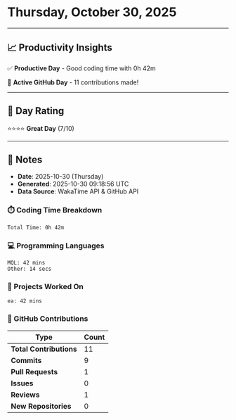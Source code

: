 # Thursday, October 30, 2025

---

## 📈 Productivity Insights

✅ **Productive Day** - Good coding time with 0h 42m

🚀 **Active GitHub Day** - 11 contributions made!

---

## 🎯 Day Rating

⭐⭐⭐⭐ **Great Day** (7/10)

---

## 📝 Notes

- **Date**: 2025-10-30 (Thursday)
- **Generated**: 2025-10-30 09:18:56 UTC
- **Data Source**: WakaTime API & GitHub API


### ⏱️ Coding Time Breakdown

```
Total Time: 0h 42m
```

### 💻 Programming Languages

```
MQL: 42 mins
Other: 14 secs
```

### 📂 Projects Worked On

```
ea: 42 mins

```


### 🐙 GitHub Contributions

| Type | Count |
|------|-------|
| **Total Contributions** | 11 |
| **Commits** | 9 |
| **Pull Requests** | 1 |
| **Issues** | 0 |
| **Reviews** | 1 |
| **New Repositories** | 0 |

